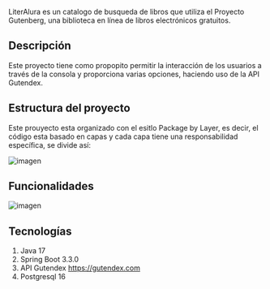 LiterAlura es un catalogo de busqueda de libros que utiliza el Proyecto Gutenberg, una biblioteca en línea de libros electrónicos gratuitos.

## Descripción
Este proyecto tiene como propopito permitir la interacción de los usuarios a través de la consola y proporciona varias opciones, haciendo uso de la API Gutendex.

## Estructura del proyecto 

Este prouyecto esta organizado con el esitlo Package by Layer, es decir, el código esta basado en capas y cada capa tiene una responsabilidad específica, se divide así:

![imagen](https://github.com/HamiltonDiaz/literalura-desafio/assets/54079326/73314023-cff2-4477-9fe0-920fe5b39a57)

## Funcionalidades

![imagen](https://github.com/HamiltonDiaz/literalura-desafio/assets/54079326/bb4dc6d2-fa7f-45b6-a534-fe1da2de89c3)

## Tecnologías
1. Java 17
2. Spring Boot 3.3.0
3. API Gutendex https://gutendex.com
4. Postgresql 16
